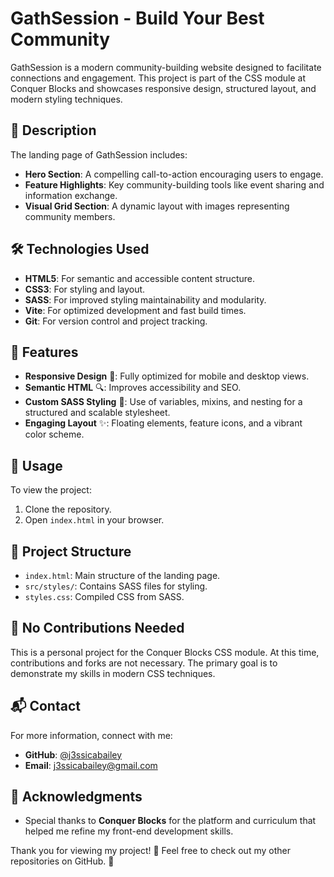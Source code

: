 # GathSession - Build Your Best Community

GathSession is a modern community-building website designed to facilitate connections and engagement. This project is part of the CSS module at Conquer Blocks and showcases responsive design, structured layout, and modern styling techniques.

## 📖 Description
The landing page of GathSession includes:
- **Hero Section**: A compelling call-to-action encouraging users to engage.
- **Feature Highlights**: Key community-building tools like event sharing and information exchange.
- **Visual Grid Section**: A dynamic layout with images representing community members.

## 🛠️ Technologies Used
- **HTML5**: For semantic and accessible content structure.
- **CSS3**: For styling and layout.
- **SASS**: For improved styling maintainability and modularity.
- **Vite**: For optimized development and fast build times.
- **Git**: For version control and project tracking.

## 🎨 Features
- **Responsive Design** 📱: Fully optimized for mobile and desktop views.
- **Semantic HTML** 🔍: Improves accessibility and SEO.
- **Custom SASS Styling** 🎨: Use of variables, mixins, and nesting for a structured and scalable stylesheet.
- **Engaging Layout** ✨: Floating elements, feature icons, and a vibrant color scheme.

## 🚀 Usage
To view the project:
1. Clone the repository.
2. Open `index.html` in your browser.

## 📂 Project Structure
- `index.html`: Main structure of the landing page.
- `src/styles/`: Contains SASS files for styling.
- `styles.css`: Compiled CSS from SASS.

## 🤝 No Contributions Needed
This is a personal project for the Conquer Blocks CSS module. At this time, contributions and forks are not necessary. The primary goal is to demonstrate my skills in modern CSS techniques.

## 📬 Contact
For more information, connect with me:
- **GitHub**: [@j3ssicabailey](https://github.com/j3ssicabailey)
- **Email**: j3ssicabailey@gmail.com

## 🙏 Acknowledgments
- Special thanks to **Conquer Blocks** for the platform and curriculum that helped me refine my front-end development skills.

Thank you for viewing my project! 🎉 Feel free to check out my other repositories on GitHub. 🚀

